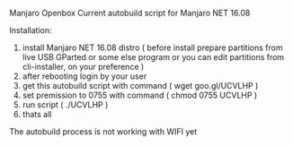 


Manjaro Openbox Current autobuild script for Manjaro NET 16.08


Installation:

  1. install Manjaro NET 16.08 distro ( before install prepare partitions from live USB GParted or some else program or you can edit partitions from cli-installer, on your preference )
  2. after rebooting login by your user
  3. get this autobuild script with command ( wget goo.gl/UCVLHP )
  4. set premission to 0755 with command ( chmod 0755 UCVLHP )
  5. run script ( ./UCVLHP )
  6. thats all
  
  

The autobuild process is not working with WIFI yet


